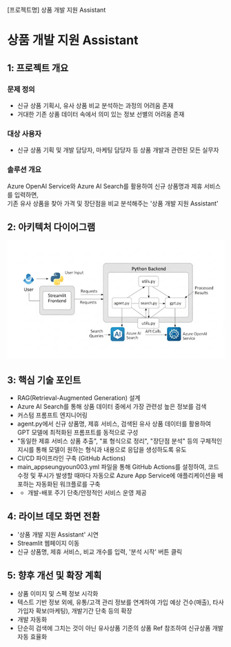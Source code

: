# 
<html>
<body>

[프로젝트명]
상품 개발 지원 Assistant
# 상품 개발 지원 Assistant

## 1: 프로젝트 개요

### 문제 정의
- 신규 상품 기획시, 유사 상품 비교 분석하는 과정의 어려움 존재  
- 거대한 기존 상품 데이터 속에서 의미 있는 정보 선별의 어려움 존재

### 대상 사용자
- 신규 상품 기획 및 개발 담당자, 마케팅 담당자 등 상품 개발과 관련된 모든 실무자

### 솔루션 개요
Azure OpenAI Service와 Azure AI Search를 활용하여 신규 상품명과 제휴 서비스를 입력하면,  
기존 유사 상품을 찾아 가격 및 장단점을 비교 분석해주는 '상품 개발 지원 Assistant'

## 2: 아키텍처 다이어그램
![alt text](image.png)

## 3: 핵심 기술 포인트
- RAG(Retrieval-Augmented Generation) 설계  
- Azure AI Search를 통해 상품 데이터 중에서 가장 관련성 높은 정보를 검색  
- 커스텀 프롬프트 엔지니어링  
- agent.py에서 신규 상품명, 제휴 서비스, 검색된 유사 상품 데이터를 활용하여 GPT 모델에 최적화된 프롬프트를 동적으로 구성  
- "동일한 제휴 서비스 상품 추출", "표 형식으로 정리", "장단점 분석" 등의 구체적인 지시를 통해 모델이 원하는 형식과 내용으로 응답을 생성하도록 유도  
- CI/CD 파이프라인 구축 (GitHub Actions)  
- main_appseungyoun003.yml 파일을 통해 GitHub Actions를 설정하여, 코드 수정 및 푸시가 발생할 때마다 자동으로 Azure App Service에 애플리케이션을 배포하는 자동화된 워크플로를 구축  
- * 개발-배포 주기 단축/안정적인 서비스 운영 제공

## 4: 라이브 데모 화면 전환
- '상품 개발 지원 Assistant' 시연  
- Streamlit 웹페이지 이동  
- 신규 상품명, 제휴 서비스, 비교 개수를 입력, '분석 시작' 버튼 클릭

## 5: 향후 개선 및 확장 계획
- 상품 이미지 및 스펙 정보 시각화  
- 텍스트 기반 정보 외에, 유통/고객 관리 정보를 연계하여 가입 예상 건수(매출), 타사 가입자 확보(마케팅), 개발기간 단축 등의 확장  
- 개발 자동화  
- 단순히 검색에 그치는 것이 아닌 유사상품 기준의 상품 Ref 참조하여 신규상품 개발 자동 효율화

</body>
</html>

